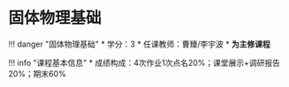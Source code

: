 # 固体物理基础

!!! danger "固体物理基础"
    * 学分：3
    * 任课教师：曹臻/李宇波
    * **为主修课程**

!!! info "课程基本信息"
    * 成绩构成：4次作业1次点名20%；课堂展示+调研报告20%；期末60%